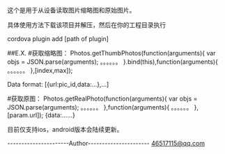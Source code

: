 这个是用于从设备读取图片缩略图和原始图片。

具体使用方法下载该项目并解压，然后在你的工程目录执行

cordova plugin add [path of plugin]

##E.X.
#获取缩略图：
Photos.getThumbPhotos(function(arguments){
      var objs = JSON.parse(arguments);
      。。。。。。
    }.bind(this),function(arguments){
      。。。。。。
    },[index,max]);

Data format:
[{url:pic_id,data:...},...]

#获取原图：
Photos.getRealPhoto(function(arguments){
      var objs = JSON.parse(arguments);
      。。。。。。
    },function(arguments){
      。。。。。。
    },[param.url]);
{data:......}

目前仅支持ios，android版本会陆续更新。

----------------------Author----------------------
46517115@qq.com